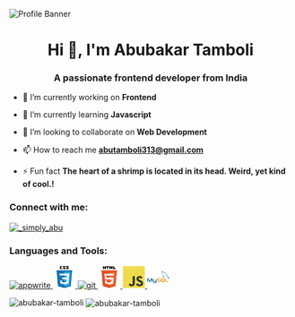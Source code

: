 
![Profile Banner](https://via.placeholder.com/1200x300/3498db/FFFFFF?text=Abubakar)

<h1 align="center">Hi 👋, I'm Abubakar Tamboli</h1>
<h3 align="center">A passionate frontend developer from India</h3>

- 🔭 I’m currently working on **Frontend**

- 🌱 I’m currently learning **Javascript**

- 👯 I’m looking to collaborate on **Web Development**

- 📫 How to reach me **abutamboli313@gmail.com**

- ⚡ Fun fact **The heart of a shrimp is located in its head. Weird, yet kind of cool.!**

<h3 align="left">Connect with me:</h3>
<p align="left">
<a href="https://instagram.com/_simply_abu" target="blank"><img align="center" src="https://raw.githubusercontent.com/rahuldkjain/github-profile-readme-generator/master/src/images/icons/Social/instagram.svg" alt="_simply_abu" height="30" width="40" /></a>
</p>

<h3 align="left">Languages and Tools:</h3>
<p align="left"> <a href="https://appwrite.io" target="_blank" rel="noreferrer"> <img src="https://www.vectorlogo.zone/logos/appwriteio/appwriteio-icon.svg" alt="appwrite" width="40" height="40"/> </a> <a href="https://www.w3schools.com/css/" target="_blank" rel="noreferrer"> <img src="https://raw.githubusercontent.com/devicons/devicon/master/icons/css3/css3-original-wordmark.svg" alt="css3" width="40" height="40"/> </a> <a href="https://git-scm.com/" target="_blank" rel="noreferrer"> <img src="https://www.vectorlogo.zone/logos/git-scm/git-scm-icon.svg" alt="git" width="40" height="40"/> </a> <a href="https://www.w3.org/html/" target="_blank" rel="noreferrer"> <img src="https://raw.githubusercontent.com/devicons/devicon/master/icons/html5/html5-original-wordmark.svg" alt="html5" width="40" height="40"/> </a> <a href="https://developer.mozilla.org/en-US/docs/Web/JavaScript" target="_blank" rel="noreferrer"> <img src="https://raw.githubusercontent.com/devicons/devicon/master/icons/javascript/javascript-original.svg" alt="javascript" width="40" height="40"/> </a> <a href="https://www.mysql.com/" target="_blank" rel="noreferrer"> <img src="https://raw.githubusercontent.com/devicons/devicon/master/icons/mysql/mysql-original-wordmark.svg" alt="mysql" width="40" height="40"/> </a> </p>

<p><img align="left" src="https://github-readme-stats.vercel.app/api/top-langs?username=abubakar-tamboli&show_icons=true&locale=en&layout=compact" alt="abubakar-tamboli" /></p>

<p>&nbsp;<img align="center" src="https://github-readme-stats.vercel.app/api?username=abubakar-tamboli&show_icons=true&locale=en" alt="abubakar-tamboli" /></p>
